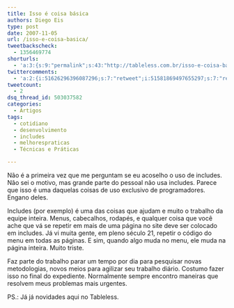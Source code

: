 ```yaml
---
title: Isso é coisa básica
authors: Diego Eis
type: post
date: 2007-11-05
url: /isso-e-coisa-basica/
tweetbackscheck:
  - 1356469774
shorturls:
  - 'a:3:{s:9:"permalink";s:43:"http://tableless.com.br/isso-e-coisa-basica";s:7:"tinyurl";s:26:"http://tinyurl.com/3m6ks7n";s:4:"isgd";s:19:"http://is.gd/QYJC97";}'
twittercomments:
  - 'a:2:{i:51626296396087296;s:7:"retweet";i:51581869497655297;s:7:"retweet";}'
tweetcount:
  - 2
dsq_thread_id: 503037582
categories:
  - Artigos
tags:
  - cotidiano
  - desenvolvimento
  - includes
  - melhorespraticas
  - Técnicas e Práticas

---
```

Não é a primeira vez que me perguntam se eu acoselho o uso de includes. Não sei o motivo, mas grande parte do pessoal não usa includes. Parece que isso é uma daquelas coisas de uso exclusivo de programadores. Engano deles.

Includes (por exemplo) é uma das coisas que ajudam e muito o trabalho da equipe inteira. Menus, cabecalhos, rodapés, e qualquer coisa que você ache que vá se repetir em mais de uma página no site deve ser colocado em includes. Já vi muita gente, em pleno século 21, repetir o código do menu em todas as páginas. E sim, quando algo muda no menu, ele muda na página inteira. Muito triste.

Faz parte do trabalho parar um tempo por dia para pesquisar novas metodologias, novos meios para agilizar seu trabalho diário. Costumo fazer isso no final do expediente. Normalmente sempre encontro maneiras que resolvem meus problemas mais urgentes.

PS.: Já já novidades aqui no Tableless.